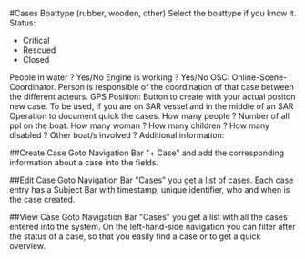 #Cases
Boattype (rubber, wooden, other) Select the boattype if you know it.
Status:
- Critical
- Rescued
- Closed

People in water ? Yes/No
Engine is working ? Yes/No
OSC: Online-Scene-Coordinator. Person is responsible of the coordination of that case between the different acteurs.
GPS Position: Button to create with your actual positon new case. To be used, if you are on SAR vessel and in the middle of an SAR Operation to document quick the cases.
How many people ? Number of all ppl on the boat.
How many woman ? 
How many children ? 
How many disabled ?
Other boat/s involved ?
Additional information:


##Create Case 
Goto Navigation Bar "+ Case" and add the corresponding information about a case into the fields.


##Edit Case
Goto Navigation Bar "Cases" you get a list of cases. 
Each case entry has a Subject Bar with timestamp, unique identifier, who and when is the case created.


##View Case
Goto Navigation Bar "Cases" you get a list with all the cases entered into the system.
On the left-hand-side navigation you can filter after the status of a case, so that you easily find a case or to get a quick overview.


